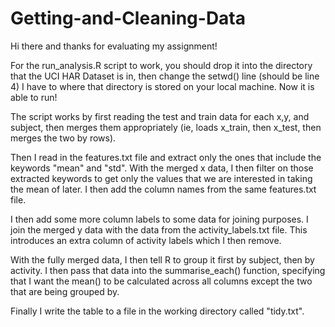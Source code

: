 # Getting-and-Cleaning-Data

Hi there and thanks for evaluating my assignment!

For the run_analysis.R script to work, you should drop it into the directory that the UCI HAR Dataset is in, then change the setwd() line (should be line 4) I have to where that directory is stored on your local machine. Now it is able to run!

The script works by first reading the test and train data for each x,y, and subject, then merges them appropriately (ie, loads x_train, then x_test, then merges the two by rows).

Then I read in the features.txt file and extract only the ones that include the keywords "mean" and "std". With the merged x data, I then filter on those extracted keywords to get only the values that we are interested in taking the mean of later. I then add the column names from the same features.txt file.

I then add some more column labels to some data for joining purposes. I join the merged y data with the data from the activity_labels.txt file. This introduces an extra column of activity labels which I then remove.

With the fully merged data, I then tell R to group it first by subject, then by activity. I then pass that data into the summarise_each() function, specifying that I want the mean() to be calculated across all columns except the two that are being grouped by.

Finally I write the table to a file in the working directory called "tidy.txt".
